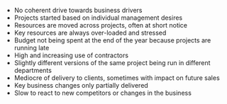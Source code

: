 

- No coherent drive towards business drivers
- Projects started based on individual management desires
- Resources are moved across projects, often at short notice
- Key resources are always over-loaded and stressed
-	Budget not being spent at the end of the year because projects are running late
- High and increasing use of contractors
- Slightly different versions of the same project being run in different departments
- Mediocre of delivery to clients, sometimes with impact on future sales 
- Key business changes only partially delivered
- Slow to react to new competitors or changes in the business